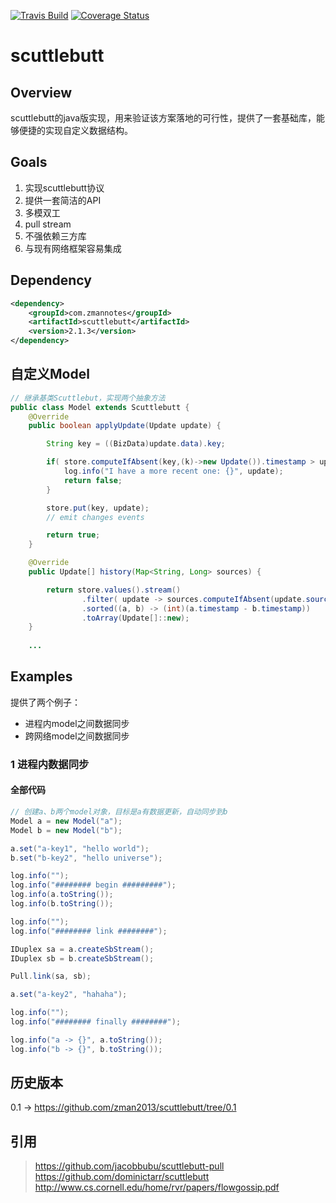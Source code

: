 [![Travis Build](https://api.travis-ci.org/zman2013/scuttlebutt.svg?branch=master)](https://api.travis-ci.org/zman2013/scuttlebutt.svg?branch=master)
[![Coverage Status](https://coveralls.io/repos/github/zman2013/scuttlebutt/badge.svg?branch=master)](https://coveralls.io/github/zman2013/scuttlebutt?branch=master)
# scuttlebutt
## Overview
scuttlebutt的java版实现，用来验证该方案落地的可行性，提供了一套基础库，能够便捷的实现自定义数据结构。
## Goals
1. 实现scuttlebutt协议
2. 提供一套简洁的API
3. 多模双工
4. pull stream
5. 不强依赖三方库
6. 与现有网络框架容易集成
## Dependency
```xml
<dependency>
    <groupId>com.zmannotes</groupId>
    <artifactId>scuttlebutt</artifactId>
    <version>2.1.3</version>
</dependency>
```
## 自定义Model
```Java
// 继承基类Scuttlebut，实现两个抽象方法
public class Model extends Scuttlebutt {
    @Override
    public boolean applyUpdate(Update update) {

        String key = ((BizData)update.data).key;

        if( store.computeIfAbsent(key,(k)->new Update()).timestamp > update.timestamp ){
            log.info("I have a more recent one: {}", update);
            return false;
        }

        store.put(key, update);
        // emit changes events

        return true;
    }

    @Override
    public Update[] history(Map<String, Long> sources) {

        return store.values().stream()
                .filter( update -> sources.computeIfAbsent(update.sourceId, (s) -> 0L) < update.timestamp)
                .sorted((a, b) -> (int)(a.timestamp - b.timestamp))
                .toArray(Update[]::new);
    }
    
    ...
```
## Examples
提供了两个例子：
* 进程内model之间数据同步
* 跨网络model之间数据同步
### 1 进程内数据同步
#### 全部代码
```Java
// 创建a、b两个model对象，目标是a有数据更新，自动同步到b
Model a = new Model("a");
Model b = new Model("b");

a.set("a-key1", "hello world");
b.set("b-key2", "hello universe");

log.info("");
log.info("######## begin #########");
log.info(a.toString());
log.info(b.toString());

log.info("");
log.info("######## link ########");

IDuplex sa = a.createSbStream();
IDuplex sb = b.createSbStream();

Pull.link(sa, sb);

a.set("a-key2", "hahaha");

log.info("");
log.info("######## finally ########");

log.info("a -> {}", a.toString());
log.info("b -> {}", b.toString());
```

## 历史版本
0.1 -> https://github.com/zman2013/scuttlebutt/tree/0.1

## 引用
> https://github.com/jacobbubu/scuttlebutt-pull  
> https://github.com/dominictarr/scuttlebutt  
> http://www.cs.cornell.edu/home/rvr/papers/flowgossip.pdf



